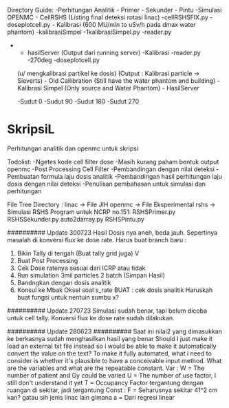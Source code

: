 Directory Guide:
-Perhitungan Analitik
    - Primer
    - Sekunder
    - Pintu
-Simulasi OPENMC
    - CellRSHS (Listing final deteksi rotasi linac)
        -cellRSHSFIX.py
        -doseplotcell.py
    - Kalibrasi (600 MU/min to uSv/h pada dmax water phantom)
        -kalibrasiSimpel
            -1kalibrasiSimpel.py
            -reader.py
-   - hasilServer (Output dari running server)
        -Kalibrasi
            -reader.py
        -270deg
            -doseplotcell.py


    (u/ mengkalibrasi partikel ke dosis)
    (Output : Kalibrasi particle -> Sieverts)
        - Old Callibration (Still have the water phantom and building)
        - Kalibrasi Simpel (Only source and Water Phantom)
        - HasilServer
    
    -Sudut 0
    -Sudut 90
    -Sudut 180
    -Sudut 270




# SkripsiL
Perhitungan analitik dan openmc untuk skripsi

Todolist:
-Ngetes kode cell filter dose
    -Masih kurang paham bentuk output openmc
-Post Processing Cell Filter
-Pembandingan dengan nilai deteksi
-Pembuatan formula laju dosis analitik
-Pembandingan hasil perhitungan laju dosis dengan nilai deteksi
-Penulisan pembahasan untuk simulasi dan perhitungan

File Tree Directory :
linac  -> File JIH
openmc -> File Eksperimental
rshs   -> Simulasi RSHS
Program untuk NCRP no.151:
RSHSPrimer.py
RSHSSekunder.py
auto2darray.py
RSHSPintu.py


########## Update 300723
Hasil Dosis nya aneh, beda jauh. Sepertinya masalah di konversi flux ke dose rate. Harus buat 
branch baru :
1. Bikin Tally di tengah (Buat tally grid juga) V
2. Buat Post Processing
3. Cek Dose ratenya sesuai dari ICRP atau tidak 
4. Run simulation 3mil particles 2 batch (Simpan Hasil)
5. Bandngkan dengan dosis analitik
6. Konsul ke Mbak Oksel soal s_rate
BUAT : cek dosis analitik
Haruskah buat fungsi untuk nentuin sumbu x?

########## Update 270723
Simulasi sudah benar, tapi belum dicoba untuk cell tally. Konversi flux ke dose rate sudah dilakukan.

########## Update 280623 ##########
Saat ini nilai2 yang dimasukkan ke berkasnya sudah menghasilkan hasil yang benar
Should I just make it load an external txt file instead so i would be able to make it automatically convert the value on the text?
To make it fully automated, what i need to consider is whether it's plausible to have a conceivable input method.
What are the variables and what are the repeatable constant.
Var   : 
W = The number of patient and Gy could be varied 
U = The number of use factor, I still don't understand it yet
T = Occupancy Factor tergantung dengan ruangan di sekitar, jadi tergantung
Const : 
F = Seharusnya sekitar 41^2 cm kan? gatau sih jenis linac lain gimana
a = Dari regresi linear
